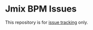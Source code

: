 # Jmix BPM Issues

This repository is for [issue tracking](https://github.com/Haulmont/jmix-bpm-public/issues) only.
